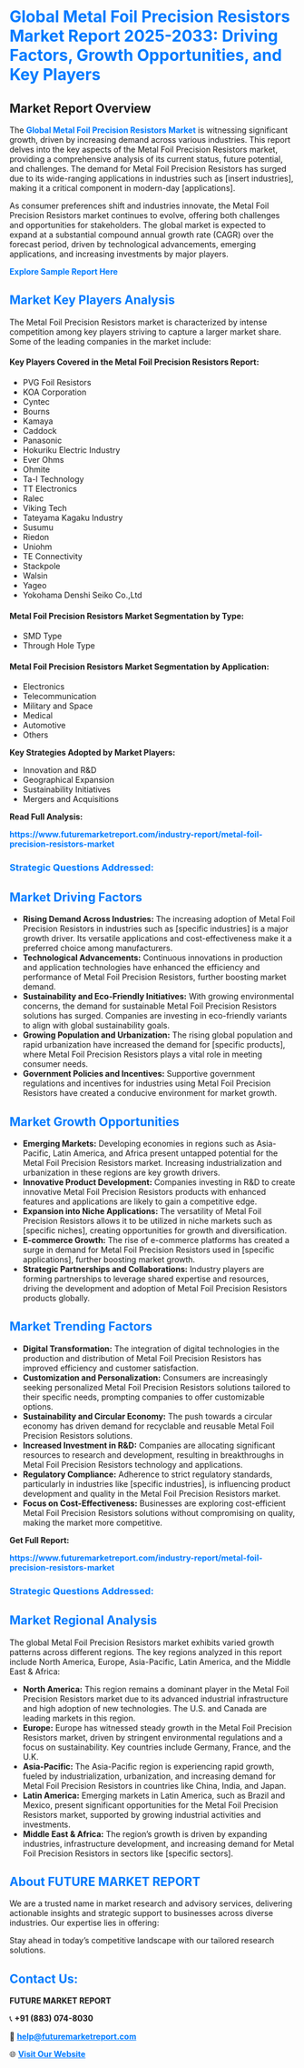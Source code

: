 <h1 style="color: #007BFF;">Global Metal Foil Precision Resistors Market Report 2025-2033: Driving Factors, Growth Opportunities, and Key Players</h1>

<section id="overview">
<h2>Market Report Overview</h2>
<p>The <a href="https://www.futuremarketreport.com/industry-report/metal-foil-precision-resistors-market" style="color: #007BFF; text-decoration: none;"><strong>Global Metal Foil Precision Resistors Market</strong></a> is witnessing significant growth, driven by increasing demand across various industries. This report delves into the key aspects of the Metal Foil Precision Resistors market, providing a comprehensive analysis of its current status, future potential, and challenges. The demand for Metal Foil Precision Resistors has surged due to its wide-ranging applications in industries such as [insert industries], making it a critical component in modern-day [applications].</p>
<p>As consumer preferences shift and industries innovate, the Metal Foil Precision Resistors market continues to evolve, offering both challenges and opportunities for stakeholders. The global market is expected to expand at a substantial compound annual growth rate (CAGR) over the forecast period, driven by technological advancements, emerging applications, and increasing investments by major players.</p>
</section>

<section id="overview">
<p><a href="https://www.futuremarketreport.com/request-sample/reportId=76283" style="color: #007BFF; text-decoration: none;"><strong>Explore Sample Report Here</strong></a></p>
</section>

<section id="key-players">
<h2 style="color: #007BFF;">Market Key Players Analysis</h2>
<p>The Metal Foil Precision Resistors market is characterized by intense competition among key players striving to capture a larger market share. Some of the leading companies in the market include:</p>
<h4>Key Players Covered in the Metal Foil Precision Resistors Report:</h4>
<ul><li>PVG Foil Resistors</li><li>KOA Corporation</li><li>Cyntec</li><li>Bourns</li><li>Kamaya</li><li>Caddock</li><li>Panasonic</li><li>Hokuriku Electric Industry</li><li>Ever Ohms</li><li>Ohmite</li><li>Ta-I Technology</li><li>TT Electronics</li><li>Ralec</li><li>Viking Tech</li><li>Tateyama Kagaku Industry</li><li>Susumu</li><li>Riedon</li><li>Uniohm</li><li>TE Connectivity</li><li>Stackpole</li><li>Walsin</li><li>Yageo</li><li>Yokohama Denshi Seiko Co.,Ltd</li></ul>
<h4>Metal Foil Precision Resistors Market Segmentation by Type:</h4>
<ul><li>SMD Type</li><li>Through Hole Type</li></ul>

<h4>Metal Foil Precision Resistors Market Segmentation by Application:</h4>
<ul><li>Electronics</li><li>Telecommunication</li><li>Military and Space</li><li>Medical</li><li>Automotive</li><li>Others</li></ul>
<p><strong>Key Strategies Adopted by Market Players:</strong></p>
<ul>
<li>Innovation and R&D</li>
<li>Geographical Expansion</li>
<li>Sustainability Initiatives</li>
<li>Mergers and Acquisitions</li>
</ul>
</section>

<section>
<p><strong>Read Full Analysis: </strong></p><a href="https://www.futuremarketreport.com/industry-report/metal-foil-precision-resistors-market" style="color: #007BFF; text-decoration: none;"><strong>https://www.futuremarketreport.com/industry-report/metal-foil-precision-resistors-market</strong></a>
<h3 style="color: #007BFF;">Strategic Questions Addressed:</h3>
</section>

<section id="driving-factors">
<h2 style="color: #007BFF;">Market Driving Factors</h2>
<ul>
<li><strong>Rising Demand Across Industries:</strong> The increasing adoption of Metal Foil Precision Resistors in industries such as [specific industries] is a major growth driver. Its versatile applications and cost-effectiveness make it a preferred choice among manufacturers.</li>
<li><strong>Technological Advancements:</strong> Continuous innovations in production and application technologies have enhanced the efficiency and performance of Metal Foil Precision Resistors, further boosting market demand.</li>
<li><strong>Sustainability and Eco-Friendly Initiatives:</strong> With growing environmental concerns, the demand for sustainable Metal Foil Precision Resistors solutions has surged. Companies are investing in eco-friendly variants to align with global sustainability goals.</li>
<li><strong>Growing Population and Urbanization:</strong> The rising global population and rapid urbanization have increased the demand for [specific products], where Metal Foil Precision Resistors plays a vital role in meeting consumer needs.</li>
<li><strong>Government Policies and Incentives:</strong> Supportive government regulations and incentives for industries using Metal Foil Precision Resistors have created a conducive environment for market growth.</li>
</ul>
</section>

<section id="growth-opportunities">
<h2 style="color: #007BFF;">Market Growth Opportunities</h2>
<ul>
<li><strong>Emerging Markets:</strong> Developing economies in regions such as Asia-Pacific, Latin America, and Africa present untapped potential for the Metal Foil Precision Resistors market. Increasing industrialization and urbanization in these regions are key growth drivers.</li>
<li><strong>Innovative Product Development:</strong> Companies investing in R&D to create innovative Metal Foil Precision Resistors products with enhanced features and applications are likely to gain a competitive edge.</li>
<li><strong>Expansion into Niche Applications:</strong> The versatility of Metal Foil Precision Resistors allows it to be utilized in niche markets such as [specific niches], creating opportunities for growth and diversification.</li>
<li><strong>E-commerce Growth:</strong> The rise of e-commerce platforms has created a surge in demand for Metal Foil Precision Resistors used in [specific applications], further boosting market growth.</li>
<li><strong>Strategic Partnerships and Collaborations:</strong> Industry players are forming partnerships to leverage shared expertise and resources, driving the development and adoption of Metal Foil Precision Resistors products globally.</li>
</ul>
</section>

<section id="trending-factors">
<h2 style="color: #007BFF;">Market Trending Factors</h2>
<ul>
<li><strong>Digital Transformation:</strong> The integration of digital technologies in the production and distribution of Metal Foil Precision Resistors has improved efficiency and customer satisfaction.</li>
<li><strong>Customization and Personalization:</strong> Consumers are increasingly seeking personalized Metal Foil Precision Resistors solutions tailored to their specific needs, prompting companies to offer customizable options.</li>
<li><strong>Sustainability and Circular Economy:</strong> The push towards a circular economy has driven demand for recyclable and reusable Metal Foil Precision Resistors solutions.</li>
<li><strong>Increased Investment in R&D:</strong> Companies are allocating significant resources to research and development, resulting in breakthroughs in Metal Foil Precision Resistors technology and applications.</li>
<li><strong>Regulatory Compliance:</strong> Adherence to strict regulatory standards, particularly in industries like [specific industries], is influencing product development and quality in the Metal Foil Precision Resistors market.</li>
<li><strong>Focus on Cost-Effectiveness:</strong> Businesses are exploring cost-efficient Metal Foil Precision Resistors solutions without compromising on quality, making the market more competitive.</li>
</ul>
</section>

<section>
<p><strong>Get Full Report: </strong></p><a href="https://www.futuremarketreport.com/industry-report/metal-foil-precision-resistors-market" style="color: #007BFF; text-decoration: none;"><strong>https://www.futuremarketreport.com/industry-report/metal-foil-precision-resistors-market</strong></a>
<h3 style="color: #007BFF;">Strategic Questions Addressed:</h3>
</section>


<section id="regional-analysis">
<h2 style="color: #007BFF;">Market Regional Analysis</h2>
<p>The global Metal Foil Precision Resistors market exhibits varied growth patterns across different regions. The key regions analyzed in this report include North America, Europe, Asia-Pacific, Latin America, and the Middle East & Africa:</p>
<ul>
<li><strong>North America:</strong> This region remains a dominant player in the Metal Foil Precision Resistors market due to its advanced industrial infrastructure and high adoption of new technologies. The U.S. and Canada are leading markets in this region.</li>
<li><strong>Europe:</strong> Europe has witnessed steady growth in the Metal Foil Precision Resistors market, driven by stringent environmental regulations and a focus on sustainability. Key countries include Germany, France, and the U.K.</li>
<li><strong>Asia-Pacific:</strong> The Asia-Pacific region is experiencing rapid growth, fueled by industrialization, urbanization, and increasing demand for Metal Foil Precision Resistors in countries like China, India, and Japan.</li>
<li><strong>Latin America:</strong> Emerging markets in Latin America, such as Brazil and Mexico, present significant opportunities for the Metal Foil Precision Resistors market, supported by growing industrial activities and investments.</li>
<li><strong>Middle East & Africa:</strong> The region’s growth is driven by expanding industries, infrastructure development, and increasing demand for Metal Foil Precision Resistors in sectors like [specific sectors].</li>
</ul>
</section>

<footer>
<h2 style="color: #007BFF;">About FUTURE MARKET REPORT</h2>
<p>We are a trusted name in market research and advisory services, delivering actionable insights and strategic support to businesses across diverse industries. Our expertise lies in offering:</p>

<p>Stay ahead in today’s competitive landscape with our tailored research solutions.</p>

<h2 style="color: #007BFF;">Contact Us:</h2>
<p><strong>FUTURE MARKET REPORT</strong></p>
<p>📞 <strong>+91 (883) 074-8030</strong></p>
<p>📧 <strong><a href="mailto:help@futuremarketreport.com" style="color: #007BFF;">help@futuremarketreport.com</a></strong></p>
<p>🌐 <strong><a href="https://www.futuremarketreport.com/" style="color: #007BFF;">Visit Our Website</a></strong></p>
</footer>